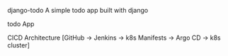 django-todo
A simple todo app built with django

todo App

CICD Architecture [GitHub -> Jenkins -> k8s Manifests -> Argo CD -> k8s cluster]

